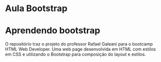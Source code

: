 # Aula Bootstrap

#  Aprendendo bootstrap

O repositório  traz o projeto do professor Rafael Galeani para o bootcamp HTML Web Developer.
Uma web page desenvolvida em HTML com estilos em CSS e utilizando o Bootstrap para composição do layout e estilos.
